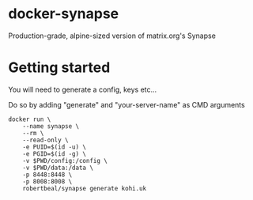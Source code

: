 # docker-synapse
Production-grade, alpine-sized version of matrix.org's Synapse

# Getting started

You will need to generate a config, keys etc...

Do so by adding "generate" and "your-server-name" as CMD arguments

```
docker run \
    --name synapse \
    --rm \
    --read-only \
    -e PUID=$(id -u) \
    -e PGID=$(id -g) \
    -v $PWD/config:/config \
    -v $PWD/data:/data \
    -p 8448:8448 \
    -p 8008:8008 \
    robertbeal/synapse generate kohi.uk
```
